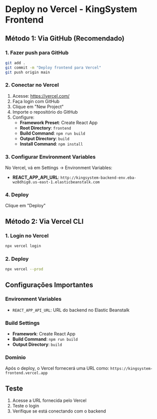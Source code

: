 # Deploy no Vercel - KingSystem Frontend

## Método 1: Via GitHub (Recomendado)

### 1. Fazer push para GitHub
```bash
git add .
git commit -m "Deploy frontend para Vercel"
git push origin main
```

### 2. Conectar no Vercel
1. Acesse: https://vercel.com/
2. Faça login com GitHub
3. Clique em "New Project"
4. Importe o repositório do GitHub
5. Configure:
   - **Framework Preset**: Create React App
   - **Root Directory**: `frontend`
   - **Build Command**: `npm run build`
   - **Output Directory**: `build`
   - **Install Command**: `npm install`

### 3. Configurar Environment Variables
No Vercel, vá em Settings → Environment Variables:
- **REACT_APP_API_URL**: `http://kingsystem-backend-env.eba-wz8dhig8.us-east-1.elasticbeanstalk.com`

### 4. Deploy
Clique em "Deploy"

## Método 2: Via Vercel CLI

### 1. Login no Vercel
```bash
npx vercel login
```

### 2. Deploy
```bash
npx vercel --prod
```

## Configurações Importantes

### Environment Variables
- `REACT_APP_API_URL`: URL do backend no Elastic Beanstalk

### Build Settings
- **Framework**: Create React App
- **Build Command**: `npm run build`
- **Output Directory**: `build`

### Domínio
Após o deploy, o Vercel fornecerá uma URL como:
`https://kingsystem-frontend.vercel.app`

## Teste
1. Acesse a URL fornecida pelo Vercel
2. Teste o login
3. Verifique se está conectando com o backend 